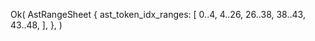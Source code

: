 Ok(
    AstRangeSheet {
        ast_token_idx_ranges: [
            0..4,
            4..26,
            26..38,
            38..43,
            43..48,
        ],
    },
)